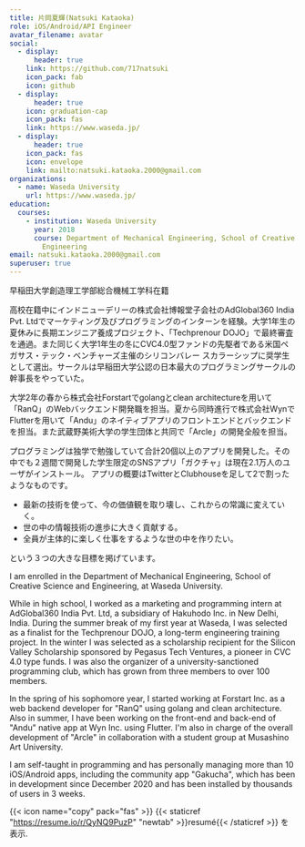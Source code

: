 ```yaml
---
title: 片岡夏輝(Natsuki Kataoka)
role: iOS/Android/API Engineer
avatar_filename: avatar
social:
  - display:
      header: true
    link: https://github.com/717natsuki
    icon_pack: fab
    icon: github
  - display:
      header: true
    icon: graduation-cap
    icon_pack: fas
    link: https://www.waseda.jp/
  - display:
      header: true
    icon_pack: fas
    icon: envelope
    link: mailto:natsuki.kataoka.2000@gmail.com
organizations:
  - name: Waseda University
    url: https://www.waseda.jp/
education:
  courses:
    - institution: Waseda University
      year: 2018
      course: Department of Mechanical Engineering, School of Creative Science and
        Engineering
email: natsuki.kataoka.2000@gmail.com
superuser: true
---
```

早稲田大学創造理工学部総合機械工学科在籍

高校在籍中にインドニューデリーの株式会社博報堂子会社のAdGlobal360 India Pvt. Ltdでマーケティング及びプログラミングのインターンを経験。大学1年生の夏休みに長期エンジニア養成プロジェクト、「Techprenour DOJO」で最終審査を通過。また同じく大学1年生の冬にCVC4.0型ファンドの先駆者である米国ペガサス・テック・ベンチャーズ主催のシリコンバレー スカラーシップに奨学生として選出。サークルは早稲田大学公認の日本最大のプログラミングサークルの幹事長をやっていた。

大学2年の春から株式会社Forstartでgolangとclean architectureを用いて「RanQ」のWebバックエンド開発職を担当。夏から同時進行で株式会社WynでFlutterを用いて「Andu」のネイティブアプリのフロントエンドとバックエンドを担当。また武蔵野美術大学の学生団体と共同で「Arcle」の開発全般を担当。

プログラミングは独学で勉強していて合計20個以上のアプリを開発した。その中でも２週間で開発した学生限定のSNSアプリ「ガクチャ」は現在2.1万人のユーザがインストール。
アプリの概要はTwitterとClubhouseを足して2で割ったようなものです。

* 最新の技術を使って、今の価値観を取り壊し、これからの常識に変えていく。
* 世の中の情報技術の進歩に大きく貢献する。
* 全員が主体的に楽しく仕事をするような世の中を作りたい。

という３つの大きな目標を掲げています。

I am enrolled in the Department of Mechanical Engineering, School of Creative Science and Engineering, at Waseda University.

While in high school, I worked as a marketing and programming intern at AdGlobal360 India Pvt. Ltd, a subsidiary of Hakuhodo Inc. in New Delhi, India. During the summer break of my first year at Waseda, I was selected as a finalist for the Techprenour DOJO, a long-term engineering training project. In the winter I was selected as a scholarship recipient for the Silicon Valley Scholarship sponsored by Pegasus Tech Ventures, a pioneer in CVC 4.0 type funds. I was also the organizer of a university-sanctioned programming club, which has grown from three members to over 100 members.

In the spring of his sophomore year, I started working at Forstart Inc. as a web backend developer for "RanQ" using golang and clean architecture. Also in summer, I have been working on the front-end and back-end of "Andu" native app at Wyn Inc. using Flutter. I'm also in charge of the overall development of "Arcle" in collaboration with a student group at Musashino Art University.

I am self-taught in programming and has personally managing more than 10 iOS/Android apps, including the community app "Gakucha", which has been in development since December 2020 and has been installed by thousands of users in 3 weeks.

{{< icon name="copy" pack="fas" >}} {{< staticref "https://resume.io/r/QyNQ9PuzP" "newtab" >}}resumé{{< /staticref >}} を表示.

